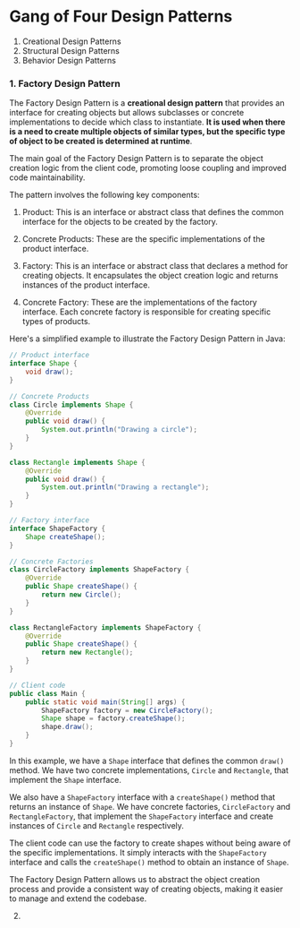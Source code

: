 # Gang of Four Design Patterns

1. Creational Design Patterns
2. Structural Design Patterns
3. Behavior Design Patterns

### 1. Factory Design Pattern 
The Factory Design Pattern is a **creational design pattern** that provides an interface for creating objects but allows subclasses or concrete implementations to decide which class to instantiate. **It is used when there is a need to create multiple objects of similar types, but the specific type of object to be created is determined at runtime**.

The main goal of the Factory Design Pattern is to separate the object creation logic from the client code, promoting loose coupling and improved code maintainability.

The pattern involves the following key components:

1. Product: This is an interface or abstract class that defines the common interface for the objects to be created by the factory.

2. Concrete Products: These are the specific implementations of the product interface.

3. Factory: This is an interface or abstract class that declares a method for creating objects. It encapsulates the object creation logic and returns instances of the product interface.

4. Concrete Factory: These are the implementations of the factory interface. Each concrete factory is responsible for creating specific types of products.

Here's a simplified example to illustrate the Factory Design Pattern in Java:

```java
// Product interface
interface Shape {
    void draw();
}

// Concrete Products
class Circle implements Shape {
    @Override
    public void draw() {
        System.out.println("Drawing a circle");
    }
}

class Rectangle implements Shape {
    @Override
    public void draw() {
        System.out.println("Drawing a rectangle");
    }
}

// Factory interface
interface ShapeFactory {
    Shape createShape();
}

// Concrete Factories
class CircleFactory implements ShapeFactory {
    @Override
    public Shape createShape() {
        return new Circle();
    }
}

class RectangleFactory implements ShapeFactory {
    @Override
    public Shape createShape() {
        return new Rectangle();
    }
}

// Client code
public class Main {
    public static void main(String[] args) {
        ShapeFactory factory = new CircleFactory();
        Shape shape = factory.createShape();
        shape.draw();
    }
}
```

In this example, we have a `Shape` interface that defines the common `draw()` method. We have two concrete implementations, `Circle` and `Rectangle`, that implement the `Shape` interface.

We also have a `ShapeFactory` interface with a `createShape()` method that returns an instance of `Shape`. We have concrete factories, `CircleFactory` and `RectangleFactory`, that implement the `ShapeFactory` interface and create instances of `Circle` and `Rectangle` respectively.

The client code can use the factory to create shapes without being aware of the specific implementations. It simply interacts with the `ShapeFactory` interface and calls the `createShape()` method to obtain an instance of `Shape`.

The Factory Design Pattern allows us to abstract the object creation process and provide a consistent way of creating objects, making it easier to manage and extend the codebase.

2. 

